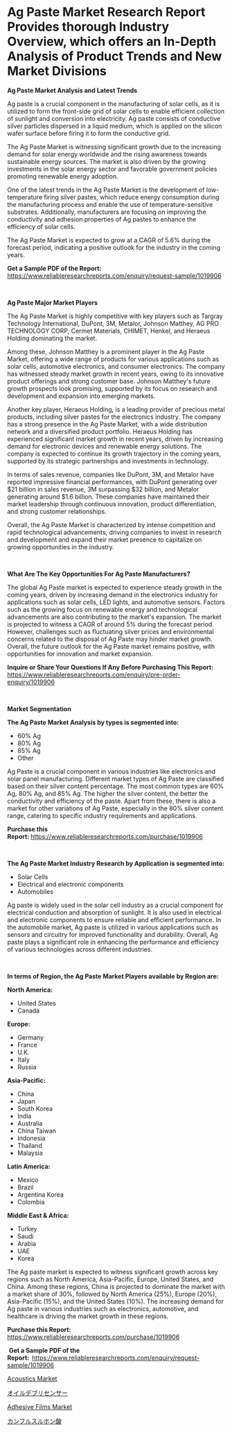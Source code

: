 <p><h1>Ag Paste Market Research Report Provides thorough Industry Overview, which offers an In-Depth Analysis of Product Trends and New Market Divisions</h1></p><p><strong>Ag Paste Market Analysis and Latest Trends</strong></p>
<p><p>Ag paste is a crucial component in the manufacturing of solar cells, as it is utilized to form the front-side grid of solar cells to enable efficient collection of sunlight and conversion into electricity. Ag paste consists of conductive silver particles dispersed in a liquid medium, which is applied on the silicon wafer surface before firing it to form the conductive grid.</p><p>The Ag Paste Market is witnessing significant growth due to the increasing demand for solar energy worldwide and the rising awareness towards sustainable energy sources. The market is also driven by the growing investments in the solar energy sector and favorable government policies promoting renewable energy adoption.</p><p>One of the latest trends in the Ag Paste Market is the development of low-temperature firing silver pastes, which reduce energy consumption during the manufacturing process and enable the use of temperature-sensitive substrates. Additionally, manufacturers are focusing on improving the conductivity and adhesion properties of Ag pastes to enhance the efficiency of solar cells.</p><p>The Ag Paste Market is expected to grow at a CAGR of 5.6% during the forecast period, indicating a positive outlook for the industry in the coming years.</p></p>
<p><strong>Get a Sample PDF of the Report:&nbsp;</strong> <a href="https://www.reliableresearchreports.com/enquiry/request-sample/1019906">https://www.reliableresearchreports.com/enquiry/request-sample/1019906</a></p>
<p>&nbsp;</p>
<p><strong>Ag Paste Major Market Players</strong></p>
<p><p>The Ag Paste Market is highly competitive with key players such as Targray Technology International, DuPont, 3M, Metalor, Johnson Matthey, AG PRO TECHNOLOGY CORP, Cermet Materials, CHIMET, Henkel, and Heraeus Holding dominating the market.</p><p>Among these, Johnson Matthey is a prominent player in the Ag Paste Market, offering a wide range of products for various applications such as solar cells, automotive electronics, and consumer electronics. The company has witnessed steady market growth in recent years, owing to its innovative product offerings and strong customer base. Johnson Matthey's future growth prospects look promising, supported by its focus on research and development and expansion into emerging markets.</p><p>Another key player, Heraeus Holding, is a leading provider of precious metal products, including silver pastes for the electronics industry. The company has a strong presence in the Ag Paste Market, with a wide distribution network and a diversified product portfolio. Heraeus Holding has experienced significant market growth in recent years, driven by increasing demand for electronic devices and renewable energy solutions. The company is expected to continue its growth trajectory in the coming years, supported by its strategic partnerships and investments in technology.</p><p>In terms of sales revenue, companies like DuPont, 3M, and Metalor have reported impressive financial performances, with DuPont generating over $21 billion in sales revenue, 3M surpassing $32 billion, and Metalor generating around $1.6 billion. These companies have maintained their market leadership through continuous innovation, product differentiation, and strong customer relationships.</p><p>Overall, the Ag Paste Market is characterized by intense competition and rapid technological advancements, driving companies to invest in research and development and expand their market presence to capitalize on growing opportunities in the industry.</p></p>
<p>&nbsp;</p>
<p><strong>What Are The Key Opportunities For Ag Paste Manufacturers?</strong></p>
<p><p>The global Ag Paste market is expected to experience steady growth in the coming years, driven by increasing demand in the electronics industry for applications such as solar cells, LED lights, and automotive sensors. Factors such as the growing focus on renewable energy and technological advancements are also contributing to the market's expansion. The market is projected to witness a CAGR of around 5% during the forecast period. However, challenges such as fluctuating silver prices and environmental concerns related to the disposal of Ag Paste may hinder market growth. Overall, the future outlook for the Ag Paste market remains positive, with opportunities for innovation and market expansion.</p></p>
<p><strong>Inquire or Share Your Questions If Any Before Purchasing This Report:</strong> <a href="https://www.reliableresearchreports.com/enquiry/pre-order-enquiry/1019906">https://www.reliableresearchreports.com/enquiry/pre-order-enquiry/1019906</a></p>
<p>&nbsp;</p>
<p><strong>Market Segmentation</strong></p>
<p><strong>The Ag Paste Market Analysis by types is segmented into:</strong></p>
<p><ul><li>60% Ag</li><li>80% Ag</li><li>85% Ag</li><li>Other</li></ul></p>
<p><p>Ag Paste is a crucial component in various industries like electronics and solar panel manufacturing. Different market types of Ag Paste are classified based on their silver content percentage. The most common types are 60% Ag, 80% Ag, and 85% Ag. The higher the silver content, the better the conductivity and efficiency of the paste. Apart from these, there is also a market for other variations of Ag Paste, especially in the 80% silver content range, catering to specific industry requirements and applications.</p></p>
<p><strong>Purchase this Report:&nbsp;</strong><a href="https://www.reliableresearchreports.com/purchase/1019906">https://www.reliableresearchreports.com/purchase/1019906</a></p>
<p>&nbsp;</p>
<p><strong>The Ag Paste Market Industry Research by Application is segmented into:</strong></p>
<p><ul><li>Solar Cells</li><li>Electrical and electronic components</li><li>Automobiles</li></ul></p>
<p><p>Ag paste is widely used in the solar cell industry as a crucial component for electrical conduction and absorption of sunlight. It is also used in electrical and electronic components to ensure reliable and efficient performance. In the automobile market, Ag paste is utilized in various applications such as sensors and circuitry for improved functionality and durability. Overall, Ag paste plays a significant role in enhancing the performance and efficiency of various technologies across different industries.</p></p>
<p>&nbsp;</p>
<p><strong>In terms of Region, the Ag Paste Market Players available by Region are:</strong></p>
<p>
    <p> <strong> North America: </strong>
        <ul>
            <li>United States</li>
            <li>Canada</li>
        </ul>
        </p> 
    <p> <strong> Europe: </strong>
        <ul>
            <li>Germany</li>
            <li>France</li>
            <li>U.K.</li>
            <li>Italy</li>
            <li>Russia</li>
        </ul>
        </p> 
    <p> <strong> Asia-Pacific: </strong>
        <ul>
            <li>China</li>
            <li>Japan</li>
            <li>South Korea</li>
            <li>India</li>
            <li>Australia</li>
            <li>China Taiwan</li>
            <li>Indonesia</li>
            <li>Thailand</li>
            <li>Malaysia</li>
        </ul>
        </p> 
    <p> <strong> Latin America: </strong>
        <ul>
            <li>Mexico</li>
            <li>Brazil</li>
            <li>Argentina Korea</li>
            <li>Colombia</li>
        </ul>
        </p> 
    <p> <strong> Middle East & Africa: </strong>
        <ul>
            <li>Turkey</li>
            <li>Saudi</li>
            <li>Arabia</li>
            <li>UAE</li>
            <li>Korea</li>
        </ul>
    </p>
    </p>
<p><p>The Ag paste market is expected to witness significant growth across key regions such as North America, Asia-Pacific, Europe, United States, and China. Among these regions, China is projected to dominate the market with a market share of 30%, followed by North America (25%), Europe (20%), Asia-Pacific (15%), and the United States (10%). The increasing demand for Ag paste in various industries such as electronics, automotive, and healthcare is driving the market growth in these regions.</p></p>
<p><strong>Purchase this Report: </strong><a href="https://www.reliableresearchreports.com/purchase/1019906">https://www.reliableresearchreports.com/purchase/1019906</a></p>
<p>&nbsp;<strong>Get a Sample PDF of the Report:&nbsp;&nbsp;</strong><a href="https://www.reliableresearchreports.com/enquiry/request-sample/1019906">https://www.reliableresearchreports.com/enquiry/request-sample/1019906</a></p>
<p><strong></strong></p>
<p><p><a href="https://github.com/juancolorado15/Market-Research-Report-List-1/blob/main/acoustics-market.md">Acoustics Market</a></p><p><a href="https://medium.com/@shade463/%E3%82%AA%E3%82%A4%E3%83%AB%E3%83%87%E3%83%96%E3%83%AA%E3%82%BB%E3%83%B3%E3%82%B5%E3%83%BC%E5%B8%82%E5%A0%B4-%E5%B8%82%E5%A0%B4cagr-%E5%B8%82%E5%A0%B4%E3%83%88%E3%83%AC%E3%83%B3%E3%83%89-%E6%88%90%E9%95%B7%E6%88%A6%E7%95%A5%E3%81%AB%E9%96%A2%E3%81%99%E3%82%8B%E8%A6%8B%E8%A7%A3-33be5e0f4923">オイルデブリセンサー</a></p><p><a href="https://github.com/dx0328/Market-Research-Report-List-1/blob/main/adhesive-films-market.md">Adhesive Films Market</a></p><p><a href="https://medium.com/@barbarakss89/%E3%82%AB%E3%83%B3%E3%83%95%E3%82%A9%E3%82%B9%E3%83%AB%E3%83%9B%E3%83%B3%E9%85%B8%E5%B8%82%E5%A0%B4%E3%83%AC%E3%83%9D%E3%83%BC%E3%83%88%E3%81%AF-%E3%81%93%E3%81%AE%E5%B8%82%E5%A0%B4%E3%81%AE%E6%9C%80%E6%96%B0%E3%83%88%E3%83%AC%E3%83%B3%E3%83%89%E3%81%A8%E6%88%90%E9%95%B7%E6%A9%9F%E4%BC%9A%E3%82%92%E6%98%8E%E3%82%89%E3%81%8B%E3%81%AB%E3%81%97%E3%81%A6%E3%81%84%E3%81%BE%E3%81%99-5ef505e1a58e">カンフルスルホン酸</a></p></p>